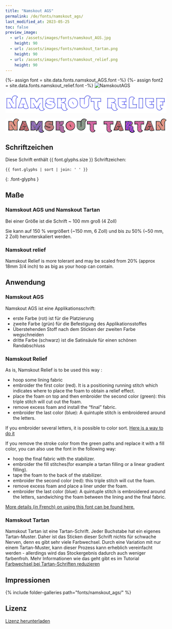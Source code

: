 ```yaml
---
title: "Namskout AGS"
permalink: /de/fonts/namskout_ags/
last_modified_at: 2023-05-25
toc: false
preview_image:
  - url: /assets/images/fonts/namskout_AGS.jpg
    height: 90
  - url: /assets/images/fonts/namskout_tartan.png
    height: 90
  - url: /assets/images/fonts/namskout_relief.png
    height: 90
---
```

{%- assign font = site.data.fonts.namskout_AGS.font -%}
{%- assign font2 = site.data.fonts.namskout_relief.font -%}
![NamskoutAGS](/assets/images/fonts/namskout_AGS.jpg)

![Namskout_relief](/assets/images/fonts/namskout_relief.png)

![NamskoutTartan](/assets/images/fonts/namskout_tartan.png)


## Schriftzeichen

Diese Schrift enthält  {{ font.glyphs.size }} Schriftzeichen:

```
{{ font.glyphs | sort | join: ' ' }}
```
{: .font-glyphs }


## Maße
### Namskout AGS und Namskout Tartan
Bei einer Größe ist die Schrift ~ 100 mm groß (4 Zoll)

Sie kann auf 150 % vergrößert (~150 mm, 6 Zoll) und bis zu 50% (~50 mm, 2 Zoll) herunterskaliert werden.

### Namskout relief
Namskout Relief  is more tolerant and  may  be scaled from 20% (approx 18mm 3/4 inch) to as big as your hoop can contain.

## Anwendung

### Namskout  AGS

Namskout AGS ist eine Applikationsschrift:

* erste Farbe (rot) ist für die Platzierung
* zweite Farbe (grün) für die Befestigung des Applikationsstoffes
* Überstehenden Stoff nach dem Sticken der zweiten Farbe wegschneiden
* dritte Farbe (schwarz) ist die Satinsäule für einen schönen Randabschluss

### Namskout Relief
As is, Namskout Relief is to be used this way :

*  hoop some lining fabric
* embroider the first color (red). It is a positioning running stitch which indicates where to place the foam to obtain a relief effect.
* place the foam on top and then embroider the second color (green): this triple stitch will cut out the foam.
* remove excess foam and install the “final” fabric.
*  embroider the last color (blue): A quintuple stitch is embroidered around the letters.


If you embroider several letters, it is possible to color sort. [Here is a way to do it](https://inkstitch.org/fr/docs/lettering/#tri-des-couleurs)


If you remove the stroke color from the green paths and replace it with a fill color, you can also use the font in the following way:
* hoop the final fabric with the stabilizer.
* embroider the fill stitches(for example a tartan filling or a linear gradient filling).
* tape the foam to the back of the stabilizer.
* embroider the second color (red): this triple stitch will cut the foam.
* remove excess foam and place a liner under the foam.
* embroider the last color (blue): A quintuple stitch is embroidered around the letters, sandwiching the foam between the lining and the final fabric.

[More details (in  French) on using this font can be found here.](https://lyogau.over-blog.com/2024/06/broderie-en-relief-mousse-puffy-ou-autre.html)



###  Namskout Tartan

Namskout Tartan ist eine Tartan-Schrift. Jeder Buchstabe hat ein eigenes Tartan-Muster. Daher ist das Sticken dieser Schrift nichts für schwache Nerven, denn es gibt sehr viele Farbwechsel. Durch eine Variation mit nur einem Tartan-Muster, kann dieser Prozess kann erheblich vereinfacht werden - allerdings wird das Stockergebnis dadurch auch weniger farbenfroh. Mehr Informationen wie das geht gibt es im Tutorial [Farbwechsel bei Tartan-Schriften reduzieren](https://inkstitch.org/de/tutorials/make_tartan_font_easier/)


## Impressionen

{% include folder-galleries path="fonts/namskout_ags/" %}


## Lizenz

[Lizenz herunterladen](https://github.com/inkstitch/inkstitch/tree/main/fonts/namskout_AGS/LICENSE)
